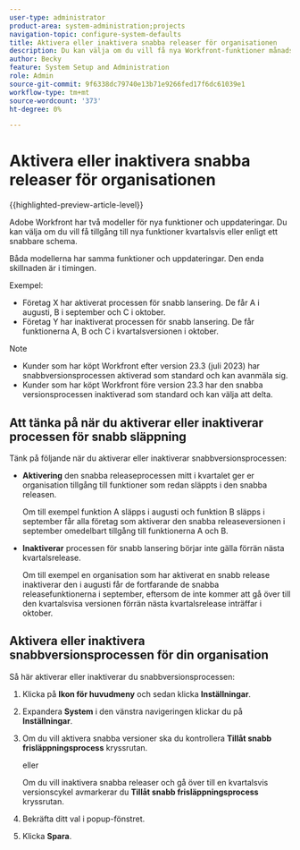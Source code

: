 ```yaml
---
user-type: administrator
product-area: system-administration;projects
navigation-topic: configure-system-defaults
title: Aktivera eller inaktivera snabba releaser för organisationen
description: Du kan välja om du vill få nya Workfront-funktioner månadsvis eller kvartalsvis.
author: Becky
feature: System Setup and Administration
role: Admin
source-git-commit: 9f6338dc79740e13b71e9266fed17f6dc61039e1
workflow-type: tm+mt
source-wordcount: '373'
ht-degree: 0%

---
```


# Aktivera eller inaktivera snabba releaser för organisationen

{{highlighted-preview-article-level}}

Adobe Workfront har två modeller för nya funktioner och uppdateringar. Du kan välja om du vill få tillgång till nya funktioner kvartalsvis eller enligt ett snabbare schema.

Båda modellerna har samma funktioner och uppdateringar. Den enda skillnaden är i timingen.

Exempel:

* Företag X har aktiverat processen för snabb lansering. De får A i augusti, B i september och C i oktober.
* Företag Y har inaktiverat processen för snabb lansering. De får funktionerna A, B och C i kvartalsversionen i oktober.

>[!NOTE]
>
>* Kunder som har köpt Workfront efter version 23.3 (juli 2023) har snabbversionsprocessen aktiverad som standard och kan avanmäla sig.
>* Kunder som har köpt Workfront före version 23.3 har den snabba versionsprocessen inaktiverad som standard och kan välja att delta.

## Att tänka på när du aktiverar eller inaktiverar processen för snabb släppning

Tänk på följande när du aktiverar eller inaktiverar snabbversionsprocessen:

* **Aktivering** den snabba releaseprocessen mitt i kvartalet ger er organisation tillgång till funktioner som redan släppts i den snabba releasen.

  Om till exempel funktion A släpps i augusti och funktion B släpps i september får alla företag som aktiverar den snabba releaseversionen i september omedelbart tillgång till funktionerna A och B.

* **Inaktiverar** processen för snabb lansering börjar inte gälla förrän nästa kvartalsrelease.

  Om till exempel en organisation som har aktiverat en snabb release inaktiverar den i augusti får de fortfarande de snabba releasefunktionerna i september, eftersom de inte kommer att gå över till den kvartalsvisa versionen förrän nästa kvartalsrelease inträffar i oktober.

## Aktivera eller inaktivera snabbversionsprocessen för din organisation

Så här aktiverar eller inaktiverar du snabbversionsprocessen:

1. Klicka på **Ikon för huvudmeny** och sedan klicka **Inställningar**.
1. Expandera **System** i den vänstra navigeringen klickar du på **Inställningar**.
1. Om du vill aktivera snabba versioner ska du kontrollera **Tillåt snabb frisläppningsprocess** kryssrutan.

   eller

   Om du vill inaktivera snabba releaser och gå över till en kvartalsvis versionscykel avmarkerar du **Tillåt snabb frisläppningsprocess** kryssrutan.

1. Bekräfta ditt val i popup-fönstret.
1. Klicka **Spara**.
